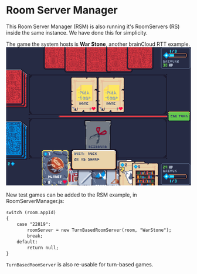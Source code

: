 # Room Server Manager #

This Room Server Manager (RSM) is also running it's RoomServers (RS) inside the same instance. We have done this for simplicity.

The game the system hosts is **War Stone**, another brainCloud RTT example.
![](screenshots/warstone.png)

New test games can be added to the RSM example, in RoomServerManager.js:

```
switch (room.appId)
{
    case "22819":
        roomServer = new TurnBasedRoomServer(room, "WarStone");
        break;
    default:
        return null;
}
```

`TurnBasedRoomServer` is also re-usable for turn-based games.